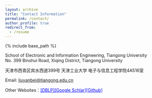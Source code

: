 ```yaml
---
layout: archive
title: "Contact Information"
permalink: /contact/
author_profile: true
redirect_from:
  - /resume
---
```


{% include base_path %}


School of Electronic and Information Engineering, Tiangong University  
No. 399 Binshui Road, Xiqing District, Tiangong University  

天津市西青区宾水西道399号 天津工业大学 电子与信息工程学院4A516室  

Email: liuyanbei@tiangong.edu.cn  

Other Websites：<a href="files/HGBER_Heterogeneous_Graph_Neural_Network_With_Bidirectional_Encoding_Representation.pdf" style="color: blue;"><font color="BLUE" >[DBLP]</font></a><a href="https://scholar.google.com.hk/citations?user=JuNVa_IAAAAJ&hl=zh-CN" style="color: blue;"><font color="BLUE" >[Google Schlar]</font></a><a href="https://github.com/yanbeiliu" style="color: blue;"><font color="BLUE" >[Github]</font></a>
